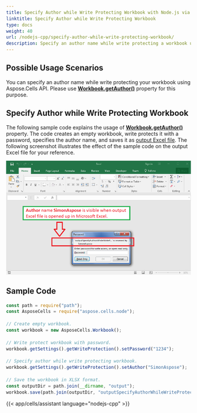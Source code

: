 ```yaml
---  
title: Specify Author while Write Protecting Workbook with Node.js via C++  
linktitle: Specify Author while Write Protecting Workbook  
type: docs  
weight: 40  
url: /nodejs-cpp/specify-author-while-write-protecting-workbook/  
description: Specify an author name while write protecting a workbook using Aspose.Cells for Node.js via C++.  
---  
```


## **Possible Usage Scenarios**

You can specify an author name while write protecting your workbook using Aspose.Cells API. Please use [**Workbook.getAuthor()**](https://reference.aspose.com/cells/nodejs-cpp/writeprotection/#getAuthor--) property for this purpose.

## **Specify Author while Write Protecting Workbook**

The following sample code explains the usage of [**Workbook.getAuthor()**](https://reference.aspose.com/cells/nodejs-cpp/writeprotection/#getAuthor--) property. The code creates an empty workbook, write protects it with a password, specifies the author name, and saves it as [output Excel file](67338582.xlsx). The following screenshot illustrates the effect of the sample code on the output Excel file for your reference.

![todo:image_alt_text](specify-author-while-write-protecting-workbook_1.png)

## **Sample Code**

```javascript
const path = require("path");
const AsposeCells = require("aspose.cells.node");

// Create empty workbook.
const workbook = new AsposeCells.Workbook();

// Write protect workbook with password.
workbook.getSettings().getWriteProtection().setPassword("1234");

// Specify author while write protecting workbook.
workbook.getSettings().getWriteProtection().setAuthor("SimonAspose");

// Save the workbook in XLSX format.
const outputDir = path.join(__dirname, "output");
workbook.save(path.join(outputDir, "outputSpecifyAuthorWhileWriteProtectingWorkbook.xlsx"));
```  
  
{{< app/cells/assistant language="nodejs-cpp" >}}